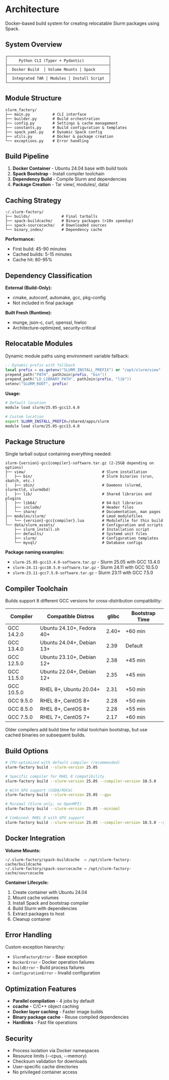 # Architecture

Docker-based build system for creating relocatable Slurm packages using Spack.

## System Overview

```text
┌─────────────────────────────────────────────┐
│     Python CLI (Typer + Pydantic)           │
├─────────────────────────────────────────────┤
│  Docker Build  │ Volume Mounts │ Spack      │
├─────────────────────────────────────────────┤
│  Integrated TAR │ Modules │ Install Script  │
└─────────────────────────────────────────────┘
```

## Module Structure

```text
slurm_factory/
├── main.py          # CLI interface
├── builder.py       # Build orchestration
├── config.py        # Settings & cache management
├── constants.py     # Build configuration & templates
├── spack_yaml.py    # Dynamic Spack config
├── utils.py         # Docker & package creation
└── exceptions.py    # Error handling
```

## Build Pipeline

1. **Docker Container** - Ubuntu 24.04 base with build tools
2. **Spack Bootstrap** - Install compiler toolchain
3. **Dependency Build** - Compile Slurm and dependencies
4. **Package Creation** - Tar view/, modules/, data/

## Caching Strategy

```text
~/.slurm-factory/
├── builds/              # Final tarballs
├── spack-buildcache/    # Binary packages (>10x speedup)
├── spack-sourcecache/   # Downloaded sources
└── binary_index/        # Dependency cache
```

**Performance:**

- First build: 45-90 minutes
- Cached builds: 5-15 minutes
- Cache hit: 80-95%

## Dependency Classification

**External (Build-Only):**

- cmake, autoconf, automake, gcc, pkg-config
- Not included in final package

**Built Fresh (Runtime):**

- munge, json-c, curl, openssl, hwloc
- Architecture-optimized, security-critical

## Relocatable Modules

Dynamic module paths using environment variable fallback:

```lua
-- Dynamic prefix with fallback
local prefix = os.getenv("SLURM_INSTALL_PREFIX") or "/opt/slurm/view"
prepend_path("PATH", pathJoin(prefix, "bin"))
prepend_path("LD_LIBRARY_PATH", pathJoin(prefix, "lib"))
setenv("SLURM_ROOT", prefix)
```

**Usage:**

```bash
# Default location
module load slurm/25.05-gcc13.4.0

# Custom location
export SLURM_INSTALL_PREFIX=/shared/apps/slurm
module load slurm/25.05-gcc13.4.0
```

## Package Structure

Single tarball output containing everything needed:

```text
slurm-{version}-gcc{compiler}-software.tar.gz (2-25GB depending on options)
├── view/                                  # Slurm installation
│   ├── bin/                               # Slurm binaries (srun, sbatch, etc.)
│   ├── sbin/                              # Daemons (slurmd, slurmctld, slurmdbd)
│   ├── lib/                               # Shared libraries and plugins
│   ├── lib64/                             # 64-bit libraries
│   ├── include/                           # Header files
│   └── share/                             # Documentation, man pages
├── modules/slurm/                         # Lmod modulefiles
│   └── {version}-gcc{compiler}.lua        # Modulefile for this build
└── data/slurm_assets/                     # Configuration and scripts
    ├── slurm_install.sh                   # Installation script
    ├── defaults/                          # Systemd unit files
    ├── slurm/                             # Configuration templates
    └── mysql/                             # Database configs
```

**Package naming examples:**

- `slurm-25.05-gcc13.4.0-software.tar.gz` - Slurm 25.05 with GCC 13.4.0
- `slurm-24.11-gcc10.5.0-software.tar.gz` - Slurm 24.11 with GCC 10.5.0  
- `slurm-23.11-gcc7.5.0-software.tar.gz` - Slurm 23.11 with GCC 7.5.0

## Compiler Toolchain

Builds support 8 different GCC versions for cross-distribution compatibility:

| Compiler | Compatible Distros | glibc | Bootstrap Time |
|----------|-------------------|-------|----------------|
| GCC 14.2.0 | Ubuntu 24.10+, Fedora 40+ | 2.40+ | +60 min |
| GCC 13.4.0 | Ubuntu 24.04+, Debian 13+ | 2.39 | Default |
| GCC 12.5.0 | Ubuntu 23.10+, Debian 12+ | 2.38 | +45 min |
| GCC 11.5.0 | Ubuntu 22.04+, Debian 12+ | 2.35 | +45 min |
| GCC 10.5.0 | RHEL 8+, Ubuntu 20.04+ | 2.31 | +50 min |
| GCC 9.5.0 | RHEL 8+, CentOS 8+ | 2.28 | +50 min |
| GCC 8.5.0 | RHEL 8+, CentOS 8+ | 2.28 | +55 min |
| GCC 7.5.0 | RHEL 7+, CentOS 7+ | 2.17 | +60 min |

Older compilers add build time for initial toolchain bootstrap, but use cached binaries on subsequent builds.

## Build Options

```bash
# CPU-optimized with default compiler (recommended)
slurm-factory build --slurm-version 25.05

# Specific compiler for RHEL 8 compatibility
slurm-factory build --slurm-version 25.05 --compiler-version 10.5.0

# With GPU support (CUDA/ROCm)
slurm-factory build --slurm-version 25.05 --gpu

# Minimal (Slurm only, no OpenMPI)
slurm-factory build --slurm-version 25.05 --minimal

# Combined: RHEL 8 with GPU support
slurm-factory build --slurm-version 25.05 --compiler-version 10.5.0 --gpu
```

## Docker Integration

**Volume Mounts:**

```text
~/.slurm-factory/spack-buildcache  → /opt/slurm-factory-cache/buildcache
~/.slurm-factory/spack-sourcecache → /opt/slurm-factory-cache/sourcecache
```

**Container Lifecycle:**

1. Create container with Ubuntu 24.04
2. Mount cache volumes
3. Install Spack and bootstrap compiler
4. Build Slurm with dependencies
5. Extract packages to host
6. Cleanup container

## Error Handling

Custom exception hierarchy:

- `SlurmFactoryError` - Base exception
- `DockerError` - Docker operation failures  
- `BuildError` - Build process failures
- `ConfigurationError` - Invalid configuration

## Optimization Features

- **Parallel compilation** - 4 jobs by default
- **ccache** - C/C++ object caching
- **Docker layer caching** - Faster image builds
- **Binary package cache** - Reuse compiled dependencies
- **Hardlinks** - Fast file operations

## Security

- Process isolation via Docker namespaces
- Resource limits (--cpus, --memory)
- Checksum validation for downloads
- User-specific cache directories
- No privileged container access
